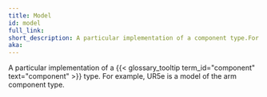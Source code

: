 ```yaml
---
title: Model
id: model
full_link:
short_description: A particular implementation of a component type.For example, UR5e is a model of the arm component type.
aka:
---
```


A particular implementation of a {{< glossary_tooltip term_id="component" text="component" >}} type.
For example, UR5e is a model of the arm component type.
